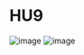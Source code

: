 # HU9
![image](https://github.com/user-attachments/assets/590c80b4-42bf-42cd-a479-046b37cd3db1)
![image](https://github.com/user-attachments/assets/dc27f3fc-7bec-4ffb-a540-8f87b090cb2d)
